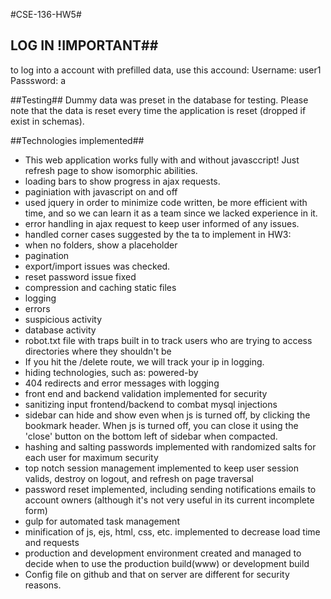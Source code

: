 #CSE-136-HW5#

## LOG IN !IMPORTANT##
to log into a account with prefilled data, use this accound: 
Username: user1
Passsword: a

##Testing##
Dummy data was preset in the database for testing.
Please note that the data is reset every time the application is reset (dropped if exist in schemas).

##Technologies implemented##
* This web application works fully with and without javasccript! Just refresh page to show isomorphic abilities. 
* loading bars to show progress in ajax requests. 
* paginiation with javascript on and off
* used jquery in order to minimize code written, be more efficient with time, and so we can learn it as a team since we lacked experience in it. 
* error handling in ajax request to keep user informed of any issues.
* handled corner cases suggested by the ta to implement in HW3: 
 * when no folders, show a placeholder
 * pagination
 * export/import issues was checked.
 * reset password issue fixed
* compression and caching static files
* logging 
 * errors
 * suspicious activity
 * database activity
* robot.txt file with traps built in to track users who are trying to access directories where they shouldn't be
 * If you hit the /delete route, we will track your ip in logging. 
* hiding technologies, such as: powered-by
* 404 redirects and error messages with logging
* front end and backend validation implemented for security
* sanitizing input frontend/backend to combat mysql injections
* sidebar can hide and show even when js is turned off, by clicking the bookmark header. When js is turned off, you can close it using the 'close' button on the bottom left of sidebar when compacted.
* hashing and salting passwords implemented with randomized salts for each user for maximum security
* top notch session management implemented to keep user session valids, destroy on logout, and refresh on page traversal 
* password reset implemented, including sending notifications emails to account owners (although it's not very useful in its current incomplete form)
* gulp for automated task management
 * minification of js, ejs, html, css, etc. implemented to decrease load time and requests
* production and development environment created and managed to decide when to use the production build(www) or development build
* Config file on github and that on server are different for security reasons.

